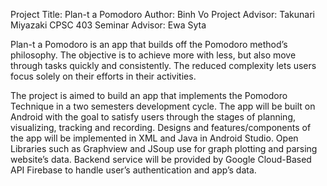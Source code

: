 Project Title: Plan-t a Pomodoro
Author: Binh Vo 
Project Advisor: Takunari Miyazaki
CPSC 403 Seminar Advisor: Ewa Syta

Plan-t a Pomodoro is an app that builds off the Pomodoro method’s philosophy. The objective is to achieve more with less, but also move through tasks quickly and consistently. The reduced complexity lets users focus solely on their efforts in their activities. 

The project is aimed to build an app that implements the Pomodoro Technique in a two semesters development cycle. The app will be built on Android with the goal to satisfy users through the stages of planning, visualizing, tracking and recording. Designs and features/components of the app will be implemented in XML and Java in Android Studio. Open Libraries such as Graphview and JSoup use for graph plotting and parsing website’s data. Backend service will be provided by Google Cloud-Based API Firebase to handle user’s authentication and app’s data.


